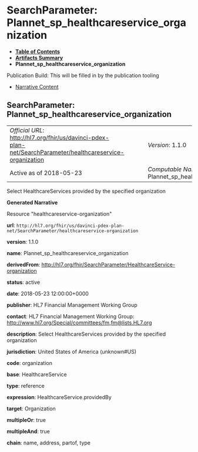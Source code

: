# SearchParameter: Plannet\_sp\_healthcareservice\_organization

* [**Table of Contents**](toc.html)
* [**Artifacts Summary**](artifacts.html)
* **Plannet\_sp\_healthcareservice\_organization**

Publication Build: This will be filled in by the publication tooling

* [Narrative Content](#)

## SearchParameter: Plannet\_sp\_healthcareservice\_organization

|  |  |  |  |  |
| --- | --- | --- | --- | --- |
| *Official URL*: http://hl7.org/fhir/us/davinci-pdex-plan-net/SearchParameter/healthcareservice-organization | | | | *Version*: 1.1.0 |
| Active as of 2018-05-23 | | | | *Computable Name*: Plannet\_sp\_healthcareservice\_organization |

Select HealthcareServices provided by the specified organization

**Generated Narrative**

Resource "healthcareservice-organization"

**url**: `http://hl7.org/fhir/us/davinci-pdex-plan-net/SearchParameter/healthcareservice-organization`

**version**: 1.1.0

**name**: Plannet\_sp\_healthcareservice\_organization

**derivedFrom**: <http://hl7.org/fhir/SearchParameter/HealthcareService-organization>

**status**: active

**date**: 2018-05-23 12:00:00+0000

**publisher**: HL7 Financial Management Working Group

**contact**: HL7 Financial Management Working Group: <http://www.hl7.org/Special/committees/fm>,[fm@lists.HL7.org](mailto:fm@lists.HL7.org)

**description**: Select HealthcareServices provided by the specified organization

**jurisdiction**: United States of America  (unknown#US)

**code**: organization

**base**: HealthcareService

**type**: reference

**expression**: HealthcareService.providedBy

**target**: Organization

**multipleOr**: true

**multipleAnd**: true

**chain**: name, address, partof, type